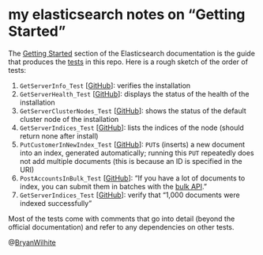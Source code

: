 # my elasticsearch notes on “Getting Started”

The [Getting Started](https://www.elastic.co/guide/en/elasticsearch/reference/current/getting-started.html) section of the Elasticsearch documentation is the guide that produces the [tests](ElasticSearch.Tests) in this repo. Here is a rough sketch of the order of tests:

1. `GetServerInfo_Test` [[GitHub](https://github.com/BryanWilhite/elasticsearch/blob/master/ElasticSearch.Tests/getting-started/ElasticSearchTests._.cs#L25)]: verifies the installation
2. `GetServerHealth_Test` [[GitHub](https://github.com/BryanWilhite/elasticsearch/blob/master/ElasticSearch.Tests/getting-started/ElasticSearchTests._cat.cs#L43)]: displays the status of the health of the installation
3. `GetServerClusterNodes_Test` [[GitHub](https://github.com/BryanWilhite/elasticsearch/blob/master/ElasticSearch.Tests/getting-started/ElasticSearchTests._cat.cs#L21)]: shows the status of the default cluster node of the installation
4. `GetServerIndices_Test` [[GitHub](https://github.com/BryanWilhite/elasticsearch/blob/master/ElasticSearch.Tests/getting-started/ElasticSearchTests._cat.cs#L65)]: lists the indices of the node (should return none after install)
5. `PutCustomerInNewIndex_Test` [[GitHub](https://github.com/BryanWilhite/elasticsearch/blob/master/ElasticSearch.Tests/getting-started/ElasticSearchTests._index.cs#L193)]: `PUT`s (inserts) a new document into an index, generated automatically; running this `PUT` repeatedly does not add multiple documents (this is because an ID is specified in the URI)
6. `PostAccountsInBulk_Test` [[GitHub](https://github.com/BryanWilhite/elasticsearch/blob/master/ElasticSearch.Tests/getting-started/ElasticSearchTests._cat.cs#L35)]: “If you have a lot of documents to index, you can submit them in batches with the [bulk API](https://www.elastic.co/guide/en/elasticsearch/reference/current/docs-bulk.html).”
7. `GetServerIndices_Test` [[GitHub](https://github.com/BryanWilhite/elasticsearch/blob/master/ElasticSearch.Tests/getting-started/ElasticSearchTests._cat.cs#L65)]: verify that “1,000 documents were indexed successfully”

Most of the tests come with comments that go into detail (beyond the official documentation) and refer to any dependencies on other tests.

@[BryanWilhite](https://twitter.com/BryanWilhite)
